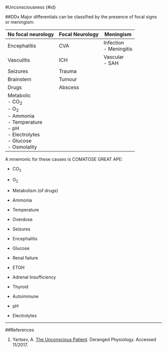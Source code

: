 #Unconsciousness {#id}

##DDx
Major differentials can be classified by the presence of focal signs or meningism:

|No focal neurology|Focal Neurology|Meningism|
|--|--|--|
|Encephalitis|CVA|Infection <br> - Meningitis|
|Vasculitis|ICH|Vascular <br> - SAH|
|Seizures|Trauma||
|Brainstem|Tumour|
|Drugs|Abscess||
|Metabolic <br> - CO<sub>2</sub> <br> - O<sub>2</sub> <br> - Ammonia <br> - Temperature <br> - pH <br> - Electrolytes <br> - Glucose <br> - Osmolality|||

A mnemonic for these causes is COMATOSE GREAT APE:
* CO<sub>2</sub>
* O<sub>2</sub>
* Metabolism (of drugs)
* Ammonia
* Temperature
* Overdose
* Seizures
* Encephalitis

* Glucose
* Renal failure
* ETOH
* Adrenal Insufficiency
* Thyroid

* Autoimmune
* pH
* Electrolytes



---
##References
1. Yartsev, A. [The Unconscious Patient](http://www.derangedphysiology.com/main/cicm-fellowship-exam/hot-cases/unconscious-patient). Deranged Physiology. Accessed 11/2017.